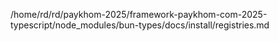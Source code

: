 /home/rd/rd/paykhom-2025/framework-paykhom-com-2025-typescript/node_modules/bun-types/docs/install/registries.md